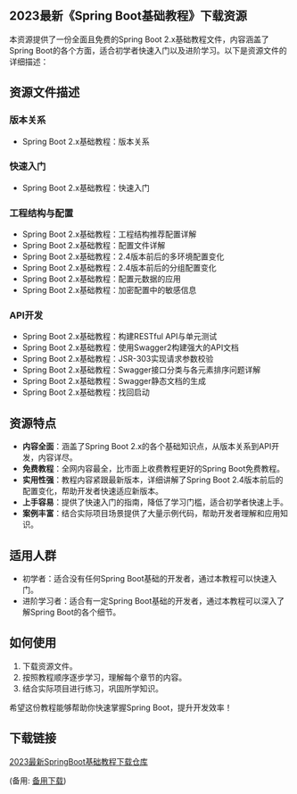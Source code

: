  ## 2023最新《Spring Boot基础教程》下载资源

 本资源提供了一份全面且免费的Spring Boot 2.x基础教程文件，内容涵盖了Spring Boot的各个方面，适合初学者快速入门以及进阶学习。以下是资源文件的详细描述：

 ## 资源文件描述

 ### 版本关系
 - Spring Boot 2.x基础教程：版本关系

 ### 快速入门
 - Spring Boot 2.x基础教程：快速入门

 ### 工程结构与配置
 - Spring Boot 2.x基础教程：工程结构推荐配置详解
 - Spring Boot 2.x基础教程：配置文件详解
 - Spring Boot 2.x基础教程：2.4版本前后的多环境配置变化
 - Spring Boot 2.x基础教程：2.4版本前后的分组配置变化
 - Spring Boot 2.x基础教程：配置元数据的应用
 - Spring Boot 2.x基础教程：加密配置中的敏感信息

 ### API开发
 - Spring Boot 2.x基础教程：构建RESTful API与单元测试
 - Spring Boot 2.x基础教程：使用Swagger2构建强大的API文档
 - Spring Boot 2.x基础教程：JSR-303实现请求参数校验
 - Spring Boot 2.x基础教程：Swagger接口分类与各元素排序问题详解
 - Spring Boot 2.x基础教程：Swagger静态文档的生成
 - Spring Boot 2.x基础教程：找回启动

 ## 资源特点

 - **内容全面**：涵盖了Spring Boot 2.x的各个基础知识点，从版本关系到API开发，内容详尽。
 - **免费教程**：全网内容最全，比市面上收费教程更好的Spring Boot免费教程。
 - **实用性强**：教程内容紧跟最新版本，详细讲解了Spring Boot 2.4版本前后的配置变化，帮助开发者快速适应新版本。
 - **上手容易**：提供了快速入门的指南，降低了学习门槛，适合初学者快速上手。
 - **案例丰富**：结合实际项目场景提供了大量示例代码，帮助开发者理解和应用知识。

 ## 适用人群

 - 初学者：适合没有任何Spring Boot基础的开发者，通过本教程可以快速入门。
 - 进阶学习者：适合有一定Spring Boot基础的开发者，通过本教程可以深入了解Spring Boot的各个细节。

 ## 如何使用

 1. 下载资源文件。
 2. 按照教程顺序逐步学习，理解每个章节的内容。
 3. 结合实际项目进行练习，巩固所学知识。

 希望这份教程能够帮助你快速掌握Spring Boot，提升开发效率！

 ## 下载链接
 [2023最新SpringBoot基础教程下载仓库](https://pan.quark.cn/s/2b4f177c5b8d) 

 (备用: [备用下载](https://pan.baidu.com/s/1iLibUT51P78_--z5JhNjkA?pwd=1234))
